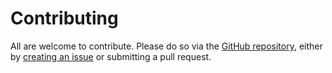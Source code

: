 # Contributing

All are welcome to contribute. Please do so via the [GitHub repository](https://github.com/peterhcharlton/ppg-beats), either by [creating an issue](https://github.com/peterhcharlton/ppg-beats/issues) or submitting a pull request.